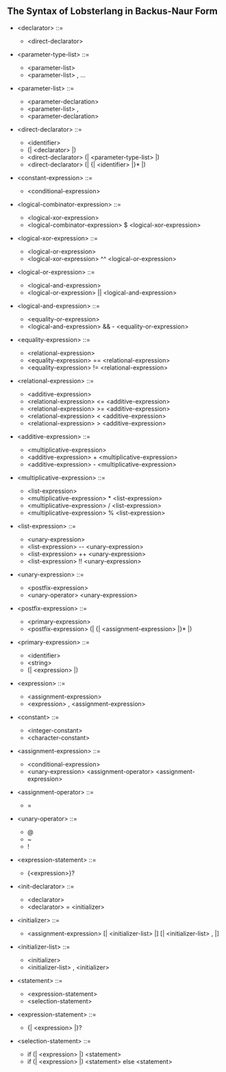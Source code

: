 ## The Syntax of Lobsterlang in Backus-Naur Form

- \<declarator> ::=
    - \<direct-declarator>

- \<parameter-type-list> ::=
    - \<parameter-list>
    - \<parameter-list> , ...

- \<parameter-list> ::=
    - \<parameter-declaration>
    - \<parameter-list> ,
    - \<parameter-declaration>

- \<direct-declarator> ::=
    - \<identifier>
    - (| \<declarator> |)
    - \<direct-declarator> (| \<parameter-type-list> |)
    - \<direct-declarator> (| {| \<identifier> |}* |)

- \<constant-expression> ::=
    - \<conditional-expression>

- \<logical-combinator-expression> ::=
    - \<logical-xor-expression>
    - \<logical-combinator-expression> $ \<logical-xor-expression>

- \<logical-xor-expression> ::=
    - \<logical-or-expression>
    - \<logical-xor-expression> ^^ \<logical-or-expression>

- \<logical-or-expression> ::=
    - \<logical-and-expression>
    - \<logical-or-expression> || \<logical-and-expression>

- \<logical-and-expression> ::=
     - \<equality-or-expression>
    - \<logical-and-expression> && - \<equality-or-expression>

- \<equality-expression> ::=
    - \<relational-expression>
    - \<equality-expression> == \<relational-expression>
    - \<equality-expression> != \<relational-expression>

- \<relational-expression> ::=
    - \<additive-expression>
    - \<relational-expression> <= \<additive-expression>
    - \<relational-expression> >= \<additive-expression>
    - \<relational-expression> < \<additive-expression>
    - \<relational-expression> > \<additive-expression>

- \<additive-expression> ::=
    - \<multiplicative-expression>
    - \<additive-expression> + \<multiplicative-expression>
    - \<additive-expression> - \<multiplicative-expression>

- \<multiplicative-expression> ::=
    - \<list-expression>
    - \<multiplicative-expression> * \<list-expression>
    - \<multiplicative-expression> / \<list-expression>
    - \<multiplicative-expression> % \<list-expression>

- \<list-expression> ::=
    - \<unary-expression>
    - \<list-expression> -- \<unary-expression>
    - \<list-expression> ++ \<unary-expression>
    - \<list-expression> !! \<unary-expression>

- \<unary-expression> ::=
    - \<postfix-expression>
    - \<unary-operator> \<unary-expression>

- \<postfix-expression> ::=
    - \<primary-expression>
    - \<postfix-expression> (| {| \<assignment-expression> |}* |)

- \<primary-expression> ::=
    - \<identifier>
    - \<string>
    - (| \<expression> |)

- \<expression> ::=
    - \<assignment-expression>
    - \<expression> , \<assignment-expression>


- \<constant> ::=
    - \<integer-constant>
    - \<character-constant>

- \<assignment-expression> ::=
    - \<conditional-expression>
    - \<unary-expression> \<assignment-operator> \<assignment-expression>

- \<assignment-operator> ::=
    - =

- \<unary-operator> ::=
    - @
    - ~
    - !

- \<expression-statement> ::=
    - {\<expression>}?

- \<init-declarator> ::=
    - \<declarator>
    - \<declarator> = \<initializer>

- \<initializer> ::=
    - \<assignment-expression>
    [| \<initializer-list> |]
    [| \<initializer-list> , |]

- \<initializer-list> ::=
    - \<initializer>
    - \<initializer-list> , \<initializer>

- \<statement> ::=
    - \<expression-statement>
    - \<selection-statement>

- \<expression-statement> ::=
    - {| \<expression> |}?

- \<selection-statement> ::=
    - if (| \<expression> |) \<statement>
    - if (| \<expression> |) \<statement> else \<statement>
